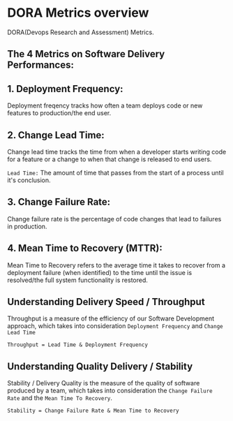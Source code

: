 # DORA Metrics overview

DORA(Devops Research and Assessment) Metrics.

## The 4 Metrics on Software Delivery Performances:

## 1. Deployment Frequency:

Deployment freqency tracks how often a team deploys code or new features to production/the end user.

## 2. Change Lead Time:

Change lead time tracks the time from when a developer starts writing code for a feature or a change to when that change is released to end users.

`Lead Time:` The amount of time that passes from the start of a process until it's conclusion.

## 3. Change Failure Rate:

Change failure rate is the percentage of code changes that lead to failures in production.

## 4. Mean Time to Recovery (MTTR):

Mean Time to Recovery refers to the average time it takes to recover from a deployment failure (when identified) to the time until the issue is resolved/the full system functionality is restored.


## Understanding Delivery Speed / Throughput

Throughput is a measure of the efficiency of our Software Development approach, which takes into consideration `Deployment Frequency` and `Change Lead Time`

`Throughput = Lead Time & Deployment Frequency`

## Understanding Quality Delivery / Stability

Stability / Delivery Quality is the measure of the quality of software produced by a team, which takes into consideration the `Change Failure Rate` and the `Mean Time To Recovery`.

`Stability = Change Failure Rate & Mean Time to Recovery`

